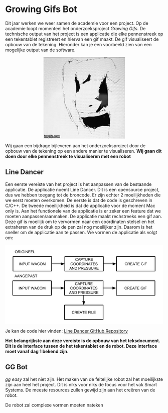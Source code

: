 # Growing Gifs Bot
Dit jaar werken we weer samen de academie voor een project. Op de academie
loopt momenteel het onderzoeksproject *Growing Gifs*. De technische output van
het project is een applicatie die elke pennenstreek op een tekentablet
registreert en hiervan een gif maakt. De gif visualiseert de opbouw van de
tekening. Hieronder kan je een voorbeeld zien van een mogelijke output van de
software.

<img style="display:block; margin: auto;" src="./img/growing_gifs.gif" alt="">

Wij gaan een bijdrage bijleveren aan het onderzoeksproject door de
opbouw van de tekening op een andere manier te visualiseren.
**Wij gaan dit doen door elke pennenstreek te visualiseren met een robot**


## Line Dancer

Een eerste vereiste van het project is het aanpassen van de bestaande
applicatie. De applicatie noemt Line Dancer. Dit is een opensource project, dus
we hebben toegang tot de broncode. Er zijn echter 2 moeilijkheden die we eerst
moeten overkomen. De eerste is dat de code is geschreven in C/C++. De tweede
moeilijkheid is dat de applicatie voor de moment Mac only is.  Aan het
functionele van de applicatie is er zeker een feature dat we moeten
aanpassen/aanmaken. De applicatie maakt rechstreeks een gif aan. Deze gif is
moeilijk om te vervormen naar een coördinaten stelsel en het extraheren van de
druk op de pen zal nog moeilijker zijn. Daarom is het sneller om de applicatie
aan te passen. We vormen de applicatie als volgt om:

<img style="display:block; margin: auto;" src="./img/ssys-blokdiagram-software.png" alt="">

Je kan de code hier vinden: [Line Dancer GitHub
Repository](https://github.com/lab101/LineDancer)


**Het belangrijkste aan deze vereiste is de opbouw van het teksdocument. Dit is
de interface tussen de het tekentablet en de robot. Deze interface moet vanaf
dag 1 bekend zijn.**

## GG Bot

*gg easy* zal het niet zijn. Het maken van de feitelijke robot zal het
moeilijkste zijn aan heel het project. Dit is niks voor niks de focus voor het
vak Smart Systems. De meeste resources zullen gewijd zijn aan het creëren van
de robot.

De robot zal complexe vormen moeten nateken 


